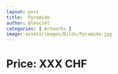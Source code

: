 ```yaml
---
layout: post
title:  Pyramide
author: Bleuciel
categories: [ Artworks ]
image: assets/images/Bilds/Pyramide.jpg
---
```

# Price: XXX CHF
